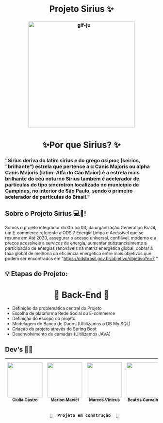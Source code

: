##
<h1 align="center"> Projeto Sirius ✨</h1>
<h3 align="center">
<img align="center"  height="350"  alt="gif-ju" src="https://i.imgur.com/pLEpIbs.png">

##

<h1 align="center"> ✨Por que Sirius? ✨
<h3> "Sirius deriva do latim sīrius e do grego σείριος (seirios, "brilhante") estrela que pertence a α Canis Majoris ou alpha Canis Majoris (latim: Alfa do Cão Maior) é a estrela mais brilhante do céu noturno
Sirius também é acelerador de partículas do tipo síncrotron localizado no município de Campinas, no interior de São Paulo, sendo o primeiro acelerador de partículas do Brasil."
</h3>

##


 ## Sobre o Projeto Sirius 💻🤖!
  
  Somos o projeto integrador do Grupo 03, da organização Generation Brazil, um E-commerce referente a ODS 7  Energia Limpa e Acessível que se resume em Até 2030, assegurar o acesso universal, confiável, moderno e a preços acessíveis a serviços de energia, aumentar substancialmente a participação de energias renováveis na matriz energética global,  dobrar a taxa global de melhoria da eficiência energética entre mais objetivos que podem ser encontrados em "https://odsbrasil.gov.br/objetivo/objetivo?n=7 "
 

##

## 💡 Etapas do Projeto:
 
 <h1 align="center"> 🚀 Back-End 🚀 </h1>
 

-  Definição da problemática central do Projeto
-  Escolha de plataforma Rede Social ou E-commerce 
-  Definição do escopo do projeto
-  Modelagem do Banco de Dados (Ultilizamos o DB My SQL)
- Criação do projeto através do Spring Boot
- Desenvolvimento de camadas (Ultilizamos JAVA)

##

## Dev's 👨‍💻


| [<img src="https://avatars.githubusercontent.com/u/86813022?v=4" width=115><br><sub> Giulia Castro</sub>](https://github.com/GiuliaCastroo) |  [<img src="https://avatars.githubusercontent.com/u/95311071?v=4" width=115><br><sub>Marlon Maciel</sub>](https://github.com/Marlon2103) |  [<img src="https://avatars.githubusercontent.com/u/95704694?v=4" width=115><br><sub>Marcos Vinicus</sub>](https://github.com/viniciusmarkdev) | [<img src="https://avatars.githubusercontent.com/u/75185802?v=4" width=115><br><sub> Beatriz Carvalho</sub>](https://github.com/Biah98) | [<img src="https://avatars.githubusercontent.com/u/95310379?v=4" width=115><br><sub> Rodrigo Viana</sub>](https://github.com/Rodrigo667k) | [<img src="https://avatars.githubusercontent.com/u/94928551?v=4" width=115><br><sub> Alexandre Amorim</sub>](https://github.com/alexamorim17) |
| :---: | :---: | :---: | :---: | :---: | :---:

   
   <h3 align="center"> 

      🚧  Projeto em construção  🚧

   </h3>
